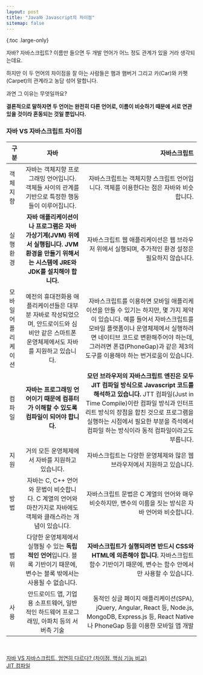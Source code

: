 ```yaml
---
layout: post
title: "Java와 Javascript의 차이점"
sitemap: false
---
```


{:toc .large-only}

자바? 자바스크립트? 이름만 들으면 두 개발 언어가 어느 정도 관계가 있을 거라 생각되는데요.

하지만 이 두 언어의 차이점을 잘 아는 사람들은 햄과 햄버거 그리고 카(Car)와 카펫(Carpet)의 관계라고 농담 섞어 말합니다.

과연 그 이유는 무엇일까요?

**결론적으로 말하자면 두 언어는 완전히 다른 언어로, 이름이 비슷하기 때문에 서로 연관 있을 것이라 혼동되는 것일 뿐입니다.**

### 자바 VS 자바스크립트 차이점

| 구분                |                                                                    자바                                                                     |                                                                                                                                                                                                                                                                                         자바스크립트 |
| ------------------- | :-----------------------------------------------------------------------------------------------------------------------------------------: | ---------------------------------------------------------------------------------------------------------------------------------------------------------------------------------------------------------------------------------------------------------------------------------------------------: |
| 객체지향            |                     자바는 객체지향 프로그래밍 언어입니다. 객체들 사이의 관계를 기반으로 특정한 행동들이 이루어집니다.                      |                                                                                                                                                                                                               자바스크립트는 객체지향 스크립트 언어입니다. 객체를 이용한다는 점은 자바와 비슷합니다. |
| 실행환경            | **자바 애플리케이션이나 프로그램은 자바 가상기계(JVM) 위에서 실행됩니다. JVM 환경을 만들기 위해서는 시스템에 JRE와 JDK를 설치해야 합니다.** |                                                                                                                                                                                                  자바스크립트 웹 애플리케이션은 웹 브라우저 위에서 실행되며, 추가적인 환경 설정은 필요하지 않습니다. |
| 모바일 어플리케이션 |  예전의 휴대전화용 애플리케이션들은 대부분 자바로 작성되었으며, 안드로이드와 심비안 같은 스마트폰 운영체제에서도 자바를 지원하고 있습니다.  |               자바스크립트를 이용하면 모바일 애플리케이션을 만들 수 있기는 하지만, 몇 가지 제약이 있습니다. 예를 들어서 자바스크립트를 모바일 플랫폼이나 운영체제에서 실행하려면 네이티브 코드로 변환해주어야 하는데, 그러려면 폰갭(PhoneGap)과 같은 제3의 도구를 이용해야 하는 번거로움이 있습니다. |
| 컴파일              |                           **자바는 프로그래밍 언어이기 때문에 컴퓨터가 이해할 수 있도록 컴파일이 되어야 합니다.**                           | **모던 브라우저의 자바스크립트 엔진은 모두 JIT 컴파일 방식으로 Javascript 코드를 해석하고 있습니다.** JTT 컴파일(Just in Time Compile)이란 컴파일 방식과 인터프리트 방식의 장점을 합친 것으로 프로그램을 실행하는 시점에서 필요한 부분을 즉석에서 컴파일 하는 방식이라 동적 컴파일이라고도 부릅니다. |
| 지원                |                                              거의 모든 운영체제에서 자바를 지원하고 있습니다.                                               |                                                                                                                                                                                                                             자바스크립트는 다양한 운영체제와 많은 웹 브라우저에서 지원하고 있습니다. |
| 방법                |               자바는 C, C++ 언어와 문법이 비슷합니다. C 계열의 언어와 마찬가지로 자바에도 객체와 클래스라는 개념이 있습니다.                |                                                                                                                                                                                               자바스크립트 문법은 C 계열의 언어와 매우 비슷하지만, 변수의 이름을 짓는 방식은 자바 언어와 비슷합니다. |
| 범위                |         다양한 운영체제에서 실행될 수 있는 **독립적인 언어**입니다. 블록 기반이기 때문에, 변수는 블록 밖에서는 사용될 수 없습니다.          |                                                                                                                                                       **자바스크립트가 실행되려면 반드시 CSS와 HTML에 의존해야 합니다.** 자바스크립트 함수 기반이기 때문에, 변수는 함수 안에서만 사용할 수 있습니다. |
| 사용                |                           안드로이드 앱, 기업용 소프트웨어, 일반적인 하드웨어 프로그래밍, 아파치 등의 서버측 기술                           |                                                                                                                                                 동적인 싱글 페이지 애플리케이션(SPA), jQuery, Angular, React 등, Node.js, MongoDB, Express.js 등, React Native나 PhoneGap 등을 이용한 모바일 앱 개발 |

<br/>

[자바 VS 자바스크립트, 엄연히 다르다? (차이점, 핵심 기능 비교)](http://blog.wishket.com/%EC%9E%90%EB%B0%94-vs-%EC%9E%90%EB%B0%94%EC%8A%A4%ED%81%AC%EB%A6%BD%ED%8A%B8-%EC%B0%A8%EC%9D%B4%EC%A0%90-%ED%95%B5%EC%8B%AC%EA%B8%B0%EB%8A%A5/) <br/>
[JIT 컴파일](https://perfectacle.github.io/2017/08/07/js-jit-compile/)
